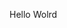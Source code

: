 Hello Wolrd







































































































































































































































































































































































































































































































































































































































































































































































































































































































































































































































































































































































































































































































































































































































































































































































































































































































































































































































































































































































































































































































































































































































































































































































































































































































































































































































































































































































































































































































































































































































































































































































































































































































































